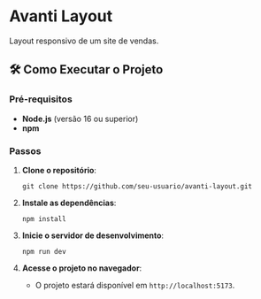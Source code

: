 # Avanti Layout

Layout responsivo de um site de vendas.


## 🛠️ Como Executar o Projeto

### Pré-requisitos

- **Node.js** (versão 16 ou superior)
- **npm**

### Passos

1. **Clone o repositório**:
   ```
   git clone https://github.com/seu-usuario/avanti-layout.git
   ```

2. **Instale as dependências**:
   ```
   npm install
   ```

3. **Inicie o servidor de desenvolvimento**:
   ```
   npm run dev
   ```

4. **Acesse o projeto no navegador**:
   - O projeto estará disponível em `http://localhost:5173`.
